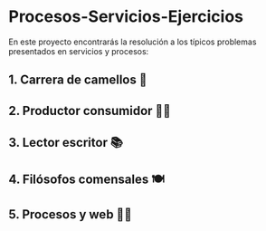 # Procesos-Servicios-Ejercicios
En este proyecto encontrarás la resolución a los típicos problemas presentados en servicios y procesos:

## 1. Carrera de camellos 🐫
## 2. Productor consumidor 👷‍♀️
## 3. Lector escritor 📚
## 4. Filósofos comensales 🍽
## 5. Procesos y web 👨‍💻
